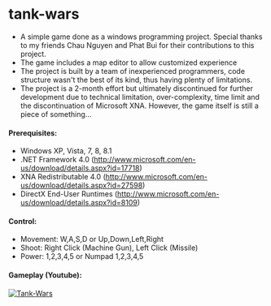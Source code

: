 tank-wars
=========

+ A simple game done as a windows programming project. Special thanks to my friends Chau Nguyen and Phat Bui for their contributions to this project.
+ The game includes a map editor to allow customized experience
+ The project is built by a team of inexperienced programmers, code structure wasn't the best of its kind, thus having plenty of limitations.
+ The project is a 2-month effort but ultimately discontinued for further development due to technical limitation, over-complexity, time limit and the discontinuation of Microsoft XNA. However, the game itself is still a piece of something...

#### Prerequisites:
+ Windows XP, Vista, 7, 8, 8.1
+ .NET Framework 4.0 (http://www.microsoft.com/en-us/download/details.aspx?id=17718)
+ XNA Redistributable 4.0 (http://www.microsoft.com/en-us/download/details.aspx?id=27598)
+ DirectX End-User Runtimes (http://www.microsoft.com/en-us/download/details.aspx?id=8109)

#### Control:
+ Movement: W,A,S,D or Up,Down,Left,Right
+ Shoot: Right Click (Machine Gun), Left Click (Missile)
+ Power: 1,2,3,4,5 or Numpad 1,2,3,4,5

#### Gameplay (Youtube):
[![Tank-Wars](http://img.youtube.com/vi/-SPCqXPnXgc/0.jpg)](http://www.youtube.com/watch?v=-SPCqXPnXgc)
